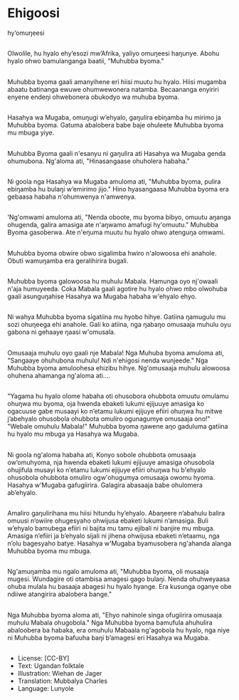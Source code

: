 # Ehigoosi
hy’omuŋeesi

##
Olwolile, hu hyalo ehy’esozi
mw’Afrika, yaliyo omuŋeesi
haŋunye.
Abohu hyalo ohwo bamulanganga
baatii, "Muhubba byoma."


##
Muhubba byoma gaali amanyihene
eri hiisi muutu hu hyalo.
Hiisi mugamba abaatu batinanga
ewuwe ohumwewonera natamba.
Becaananga enyiriri enyene endeŋi
ohwebonera obukodyo wa muhuba
byoma.


##
Hasahya wa Mugaba, omuŋugi
w’ehyalo, gaŋulira ebiŋamba hu
mirimo ja Muhubba byoma.
Gatuma abalobera babe baje
ohuleete Muhubba byoma mu
mbuga yiye.


##
Muhubba Byoma gaali n'esanyu ni
gaŋulira ati Hasahya wa Mugaba
genda ohumubona.
Ng'aloma ati, "Hinasangaase
ohuholera habaha."


##
Ni goola nga Hasahya wa Mugaba
amuloma ati, "Muhubba byoma,
pulira ebiŋamba hu bulaŋi
w’emirimo jijo."
Hino hyasangaasa Muhubba byoma
era gebaasa habaha n'ohumwenya
n'amwenya.


##
‘Ng'omwami amuloma ati, "Nenda
oboote, mu byoma bibyo, omuutu
aŋanga ohugenda, galira amasiga
ate n'aŋwamo amafugi hy'omuutu."
Muhubba Byoma gasoberwa.
Ate n'eŋuma muutu hu hyalo ohwo
atenguŋa omwami.


##
Muhubba byoma obwire obwo
sigalimba hwiro n'alowoosa ehi
anahole.
Obuti wamuŋamba era geralihirira
bugali.


##
Muhubba byoma galowoosa hu
muhulu Mabala. Hamunga oyo
nj'owaali n'aja humuyeeda.
Coka Mabala gaali agotire hu hyalo
ohwo mbo olwohuba gaali
asunguŋahise Hasahya wa Mugaba
habaha w'ehyalo ehyo.


##
Ni wahya Muhubba byoma sigatiina
mu hyobo hihye.
Gatiina ŋamugulu mu sozi
ohuŋeega ehi anahole.
Gali ko atiina, nga ŋabaŋo omusaaja
muhulu oyu gabona ni gehaaye
ŋaasi w'omusala.


##
Omusaaja muhulu oyo gaali nje
Mabala! Nga Muhuba byoma
amuloma ati, "Sangaaye
ohuhubona muhulu! Ndi n'ehigosi
nenda wunjeede." Nga Muhubba
byoma amuloohesa ehizibu hihye.
Ng'omusaaja muhulu alowoosa
ohuhena ahamanga ng'aloma ati....


##
"Yagama hu hyalo olome habaha oti
ohusobora ohubbota omuutu
omulamu ohuŋwa mu byoma, oja
hwenda ebaketi lukumi ejijuuye
amasiga ko ogacuuse gabe musaayi
ko n’etamu lukumi ejijuye efiiri
ohuŋwa hu mitwe j’abehyalo
ohusobola ohubbota omuliro
ogunagumye omusaaja ono!"
"Webale omuhulu Mabala!"
Muhubba byoma ŋawene aŋo
gaduluma gatiina hu hyalo mu
mbuga ya Hasahya wa Mugaba.


##
Ni goola ng'aloma habaha ati,
Konyo sobole ohubbota omusaaja
ow’omuhyoma, nja hwenda ebaketi
lukumi ejijuuye amasiga ohusobola
ohujifula musayi ko n’etamu lukumi
ejijuye efiiri ohuŋwa hu b'ehyalo
ohusobola ohubbota omuliro
ogw'ohugumya omusaaja owomu
hyoma.
Hasahya w'Mugaba gafugiirira.
Galagira abasaaja babe ohulomera
ab’ehyalo.


##
Amaliro gaŋulirihana mu hiisi
hitundu hy’ehyalo. Abaŋeere
n’abahulu balira omuusi n’owiire
ohugesyaho ohwijusa ebaketi
lukumi n’amasiga.
Buli w’ehyalo bamubega efiiri ni
bajita mu tamu ejibali ni banjire mu
mbuga. Amasiga n’efiiri ja b’ehyalo
sijali ni jihena ohwijusa ebaketi
n’etaamu, nga n’olu bagesyaho
batye.
Hasahya w'Mugaba byamusobera
ng'ahanda alanga Muhubba byoma
mu mbuga.


##
Ng'amuŋamba mu ngalo amuloma
ati, "Muhubba byoma, oli musaaja
mugesi. Wundagire oti otambisa
amagesi gago bulaŋi. Nenda
ohuhweyaasa ohuba mulala hu
basaaja abagesi hu hyalo hyange.
Era kusunga oganye obe ndiiwe
atangirira abalobera bange."


##
Nga Muhubba byoma aloma ati,
"Ehyo nahinole singa ofugiirira
omusaaja muhulu Mabala
ohugobola."
Nga Muhubba byoma bamufula
ahuhulira abaloobera ba habaka,
era omuhulu Mabaala ng'agobola
hu hyalo, nga niye ni Muhubba
byoma bafuuha baŋi b’amagesi eri
Hasahya wa Mugaba.


##
* License: [CC-BY]
* Text: Ugandan folktale
* Illustration: Wiehan de Jager
* Translation: Mubbalya Charles
* Language: Lunyole
